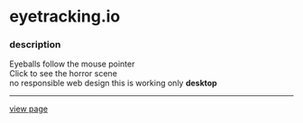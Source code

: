 # eyetracking.io
### description
Eyeballs follow the mouse pointer <br>
Click to see the horror scene <br>
no responsible web design 
this is working only **desktop**
___
[view page](https://jsweetpotato.github.io/eyetracking.io/)<br>



